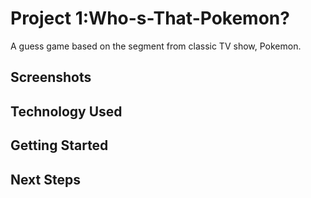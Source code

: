 # Project 1:Who-s-That-Pokemon?
A guess game based on the segment from classic TV show, Pokemon.
## Screenshots

## Technology Used

## Getting Started

## Next Steps
